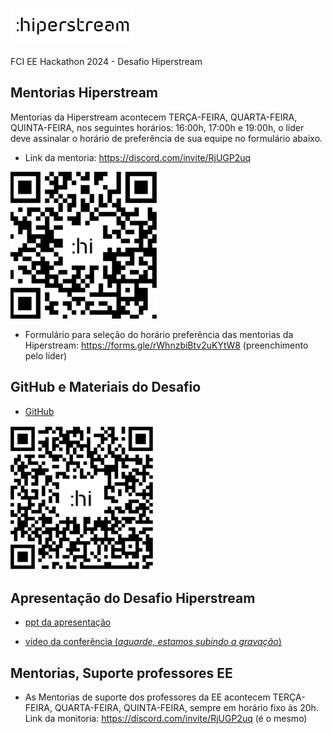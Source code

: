 ![imagem](https://github.com/Rogerio-mack/Hiperstream/blob/main/hiperstream_logo.png?raw=true)

FCI EE Hackathon 2024 - Desafio Hiperstream


## Mentorias Hiperstream

Mentorias da Hiperstream acontecem TERÇA-FEIRA, QUARTA-FEIRA, QUINTA-FEIRA, nos seguintes horários: 16:00h, 17:00h e 19:00h, o líder deve assinalar o horário de preferência de sua equipe no formulário abaixo.

* Link da mentoria: https://discord.com/invite/RjUGP2uq 

![imagem](https://github.com/Rogerio-mack/Hiperstream/blob/main/qrcode_discord.png?raw=true)

* Formulário para seleção do horário preferência das mentorias da Hiperstream: https://forms.gle/rWhnzbiBtv2uKYtW8 (preenchimento pelo líder)

## GitHub e Materiais do Desafio

* [GitHub](https://github.com/hiperstream/desafio_hackathon_2024/blob/main/README.md)

![imagem](https://github.com/Rogerio-mack/Hiperstream/blob/main/qrcode_github.png?raw=true)

## Apresentação do Desafio Hiperstream

* [ppt da apresentação](https://github.com/Rogerio-mack/Hiperstream/raw/main/Hackaton%20Mackenzie%202024.pptx)

* [vídeo da conferência (*aguarde, estamos subindo a gravação*)]()

## Mentorias, Suporte professores EE

* As Mentorias de suporte dos professores da EE acontecem TERÇA-FEIRA, QUARTA-FEIRA, QUINTA-FEIRA, sempre em horário fixo às 20h. Link da monitoria: https://discord.com/invite/RjUGP2uq (é o mesmo)

